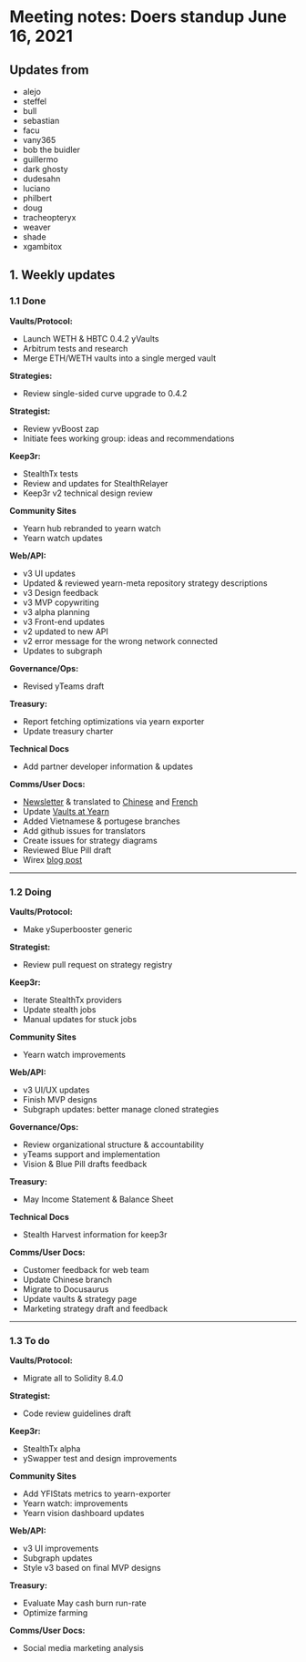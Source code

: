 # Meeting notes: Doers standup June 16, 2021
## Updates from
- alejo
- steffel
- bull
- sebastian
- facu
- vany365
- bob the buidler
- guillermo
- dark ghosty
- dudesahn
- luciano
- philbert
- doug
- tracheopteryx
- weaver
- shade
- xgambitox

## 1. Weekly updates
### 1.1 Done

**Vaults/Protocol:**
- Launch WETH & HBTC 0.4.2 yVaults
- Arbitrum tests and research
- Merge ETH/WETH vaults into a single merged vault    

**Strategies:**
- Review single-sided curve upgrade to 0.4.2

**Strategist:**
- Review yvBoost zap 
- Initiate fees working group: ideas and recommendations

**Keep3r:**
- StealthTx tests
- Review and updates for StealthRelayer    
- Keep3r v2 technical design review

**Community Sites**
- Yearn hub rebranded to yearn watch
- Yearn watch updates

**Web/API:**
- v3 UI updates
- Updated & reviewed yearn-meta repository strategy descriptions
- v3 Design feedback
- v3 MVP copywriting
- v3 alpha planning
- v3 Front-end updates
- v2 updated to new API
- v2 error message for the wrong network connected
- Updates to subgraph

**Governance/Ops:**
- Revised yTeams draft

**Treasury:**
- Report fetching optimizations via yearn exporter
- Update treasury charter  

**Technical Docs**
- Add partner developer information & updates

**Comms/User Docs:**
- [Newsletter](https://yearn.substack.com/p/yearn-finance-newsletter-37) & translated to [Chinese](https://mp.weixin.qq.com/s/agX3GrvcN5m26S2mY8VatA) and [French](https://cryptoouf.com/newsletter/yearn-37)
- Update [Vaults at Yearn](https://medium.com/yearn-state-of-the-vaults/the-vaults-at-yearn-9237905ffed3)
- Added Vietnamese & portugese branches
- Add github issues for translators
- Create issues for strategy diagrams    
- Reviewed Blue Pill draft
- Wirex [blog post](https://wirexapp.com/blog/post/q-a-with-yearn-finance-0348)

---

### 1.2 Doing

**Vaults/Protocol:**
- Make ySuperbooster generic

**Strategist:**
- Review pull request on strategy registry

**Keep3r:**
- Iterate StealthTx providers 
- Update stealth jobs
- Manual updates for stuck jobs

**Community Sites**
- Yearn watch improvements

**Web/API:**
- v3 UI/UX updates
- Finish MVP designs
- Subgraph updates: better manage cloned strategies

**Governance/Ops:**
- Review organizational structure & accountability
- yTeams support and implementation
- Vision & Blue Pill drafts feedback

**Treasury:**
- May Income Statement & Balance Sheet

**Technical Docs**
- Stealth Harvest information for keep3r

**Comms/User Docs:**
- Customer feedback for web team
- Update Chinese branch
- Migrate to Docusaurus
- Update vaults & strategy page
- Marketing strategy draft and feedback

---

### 1.3 To do

**Vaults/Protocol:**
- Migrate all to Solidity 8.4.0

**Strategist:**
- Code review guidelines draft

**Keep3r:**
- StealthTx alpha
- ySwapper test and design improvements

**Community Sites**
- Add YFIStats metrics to yearn-exporter
- Yearn watch: improvements
- Yearn vision dashboard updates

**Web/API:**
- v3 UI improvements
- Subgraph updates
- Style v3 based on final MVP designs

**Treasury:**
- Evaluate May cash burn run-rate
- Optimize farming 

**Comms/User Docs:**
- Social media marketing analysis